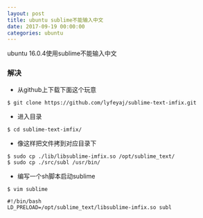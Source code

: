 ```yaml
---
layout: post
title: ubuntu sublime不能输入中文
date: 2017-09-19 00:00:00
categories: ubuntu
---
```


ubuntu 16.0.4使用sublime不能输入中文

### 解决

* 从github上下载下面这个玩意


```
$ git clone https://github.com/lyfeyaj/sublime-text-imfix.git

```

* 进入目录

```
$ cd sublime-text-imfix/
```

* 像这样把文件拷到对应目录下

```
$ sudo cp ./lib/libsublime-imfix.so /opt/sublime_text/
$ sudo cp ./src/subl /usr/bin/
```

* 编写一个sh脚本启动sublime

```
$ vim sublime
```

```
#!/bin/bash
LD_PRELOAD=/opt/sublime_text/libsublime-imfix.so subl
```